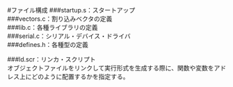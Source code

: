 #ファイル構成
###startup.s：スタートアップ  
###vectors.c：割り込みベクタの定義  
###lib.c：各種ライブラリの定義  
###serial.c：シリアル・デバイス・ドライバ  
###defines.h：各種型の定義  

###ld.scr：リンカ・スクリプト  
オブジェクトファイルをリンクして実行形式を生成する際に、関数や変数をアドレス上にどのように配置するかを指定する。  
